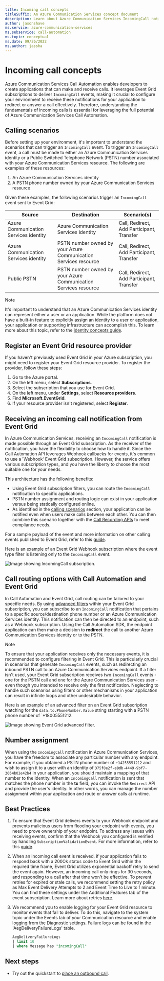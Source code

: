 ```yaml
---
title: Incoming call concepts
titleSuffix: An Azure Communication Services concept document
description: Learn about Azure Communication Services IncomingCall notification
author: jasonshave
ms.service: azure-communication-services
ms.subservice: call-automation
ms.topic: conceptual
ms.date: 09/26/2022
ms.author: jassha
---
```


# Incoming call concepts

Azure Communication Services Call Automation enables developers to create applications that can make and receive calls. It leverages Event Grid subscriptions to deliver `IncomingCall` events, making it crucial to configure your environment to receive these notifications for your application to redirect or answer a call effectively. Therefore, understanding the fundamentals of incoming calls is essential for leveraging the full potential of Azure Communication Services Call Automation.

## Calling scenarios

Before setting up your environment, it's important to understand the scenarios that can trigger an `IncomingCall` event. To trigger an `IncomingCall` event, a call must be made to either an Azure Communication Services identity or a Public Switched Telephone Network (PSTN) number associated with your Azure Communication Services resource. The following are examples of these resources:

1. An Azure Communication Services identity
2. A PSTN phone number owned by your Azure Communication Services resource

Given these examples, the following scenarios trigger an `IncomingCall` event sent to Event Grid:

| Source | Destination | Scenario(s) |
| ------ | ----------- | -------- |
| Azure Communication Services identity | Azure Communication Services identity | Call, Redirect, Add Participant, Transfer |
| Azure Communication Services identity | PSTN number owned by your Azure Communication Services resource  | Call, Redirect, Add Participant, Transfer
| Public PSTN | PSTN number owned by your Azure Communication Services resource  | Call, Redirect, Add Participant, Transfer

> [!NOTE]
> It's important to understand that an Azure Communication Services identity can represent either a user or an application. While the platform does not have a built-in feature to explicitly assign an identity to a user or application, your application or supporting infrastructure can accomplish this. To learn more about this topic, refer to the [identity concepts guide](../identity-model.md).

## Register an Event Grid resource provider

If you haven't previously used Event Grid in your Azure subscription, you might need to register your Event Grid resource provider. To register the provider, follow these steps:

1. Go to the Azure portal.
2. On the left menu, select **Subscriptions**.
3. Select the subscription that you use for Event Grid.
4. On the left menu, under **Settings**, select **Resource providers**.
5. Find **Microsoft.EventGrid**.
6. If your resource provider isn't registered, select **Register**.

## Receiving an incoming call notification from Event Grid

In Azure Communication Services, receiving an `IncomingCall` notification is made possible through an Event Grid subscription. As the receiver of the notification, you have the flexibility to choose how to handle it. Since the Call Automation API leverages Webhook callbacks for events, it's common to use a 'Webhook' Event Grid subscription. However, the service offers various subscription types, and you have the liberty to choose the most suitable one for your needs.

This architecture has the following benefits:

- Using Event Grid subscription filters, you can route the `IncomingCall` notification to specific applications.
- PSTN number assignment and routing logic can exist in your application versus being statically configured online.
- As identified in the [calling scenarios](#calling-scenarios) section, your application can be notified even when users make calls between each other. You can then combine this scenario together with the [Call Recording APIs](../voice-video-calling/call-recording.md) to meet compliance needs.

For a sample payload of the event and more information on other calling events published to Event Grid, refer to this [guide](../../../event-grid/communication-services-voice-video-events.md#microsoftcommunicationincomingcall).

Here is an example of an Event Grid Webhook subscription where the event type filter is listening only to the `IncomingCall` event.

![Image showing IncomingCall subscription.](./media/subscribe-incoming-call-event-grid.png)

## Call routing options with Call Automation and Event Grid

In Call Automation and Event Grid, call routing can be tailored to your specific needs. By using [advanced filters](../../../event-grid/event-filtering.md) within your Event Grid subscription, you can subscribe to an `IncomingCall` notification that pertains to a specific source/destination phone number or an Azure Communication Services identity. This notification can then be directed to an endpoint, such as a Webhook subscription. Using the Call Automation SDK, the endpoint application can then make a decision to **redirect** the call to another Azure Communication Services identity or to the PSTN.

> [!NOTE]
> To ensure that your application receives only the necessary events, it is recommended to configure filtering in Event Grid. This is particularly crucial in scenarios that generate `IncomingCall` events, such as redirecting an inbound PSTN call to an Azure Communication Services endpoint. If a filter isn't used, your Event Grid subscription receives two `IncomingCall` events - one for the PSTN call and one for the Azure Communication Services user - even though you intended to receive only the first notification. Neglecting to handle such scenarios using filters or other mechanisms in your application can result in infinite loops and other undesirable behavior.

Here is an example of an advanced filter on an Event Grid subscription watching for the `data.to.PhoneNumber.Value` string starting with a PSTN phone number of `+18005551212.

![Image showing Event Grid advanced filter.](./media/event-grid-advanced-filter.png)

## Number assignment

When using the `IncomingCall` notification in Azure Communication Services, you have the freedom to associate any particular number with any endpoint. For example, if you obtained a PSTN phone number of `+14255551212` and wish to assign it to a user with an identity of `375f0e2f-e8db-4449-9bf7-2054b02e42b4` in your application, you should maintain a mapping of that number to the identity. When an `IncomingCall` notification is sent that matches the phone number in the **to** field, you can invoke the `Redirect` API and provide the user's identity. In other words, you can manage the number assignment within your application and route or answer calls at runtime.

## Best Practices
1. To ensure that Event Grid delivers events to your Webhook endpoint and prevents malicious users from flooding your endpoint with events, you need to prove ownership of your endpoint. To address any issues with receiving events, confirm that the Webhook you configured is verified by handling `SubscriptionValidationEvent`. For more information, refer to this [guide](../../../event-grid/webhook-event-delivery.md).  
2. When an incoming call event is received, if your application fails to respond back with a 200Ok status code to Event Grid within the required time frame, Event Grid utilizes exponential backoff retry to send the event again. However, an incoming call only rings for 30 seconds, and responding to a call after that time won't be effective. To prevent retries for expired or stale calls, we recommend setting the retry policy as Max Event Delivery Attempts to 2 and Event Time to Live to 1 minute. You can find these settings under the Additional Features tab of the event subscription. Learn more about retries [here](../../../event-grid/delivery-and-retry.md).
3. We recommend you to enable logging for your Event Grid resource to monitor events that fail to deliver. To do this, navigate to the system topic under the Events tab of your Communication resource and enable logging from the Diagnostic settings. Failure logs can be found in the 'AegDeliveryFailureLogs' table.

    ```sql 
    AegDeliveryFailureLogs
    | limit 10 
    | where Message has "incomingCall"
    ```

## Next steps
- Try out the quickstart to [place an outbound call](../../quickstarts/call-automation/quickstart-make-an-outbound-call.md).
